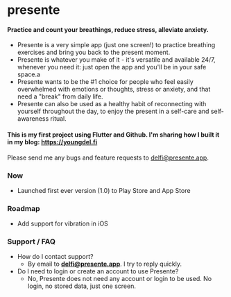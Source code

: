 # presente
#### Practice and count your breathings, reduce stress, alleviate anxiety.

- Presente is a very simple app (just one screen!) to practice breathing exercises and bring you back to the present moment.
- Presente is whatever you make of it - it's versatile and available 24/7, whenever you need it: just open the app and you'll be in your safe space.a
- Presente wants to be the #1 choice for people who feel easily overwhelmed with emotions or thoughts, stress or anxiety, and that need a "break" from daily life.
- Presente can also be used as a healthy habit of reconnecting with yourself throughout the day, to enjoy the present in a self-care and self-awareness ritual.

#### This is my first project using Flutter and Github. I'm sharing how I built it in my blog: https://youngdel.fi

Please send me any bugs and feature requests to delfi@presente.app.

### Now
- Launched first ever version (1.0) to Play Store and App Store

### Roadmap

- Add support for vibration in iOS

### Support / FAQ

- How do I contact support?
    - By email to **delfi@presente.app**. I try to reply quickly.
- Do I need to login or create an account to use Presente?
    - No, Presente does not need any account or login to be used. No login, no stored data, just one screen.
 
